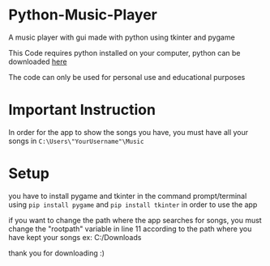 # Python-Music-Player
A music player with gui made with python using tkinter and pygame

This Code requires python installed on your computer, python can be downloaded [here](https://www.python.org/downloads)

The code can only be used for personal use and educational purposes


# Important Instruction
In order for the app to show the songs you have, you must have all your songs in `C:\Users\"YourUsername"\Music`

# Setup
you have to install pygame and tkinter in the command prompt/terminal using `pip install pygame` and `pip install tkinter` in order to use the app

if you want to change the path where the app searches for songs, you must change the "rootpath" variable in line 11 according to the path where you have kept your songs
ex: C:/Downloads

thank you for downloading :)
